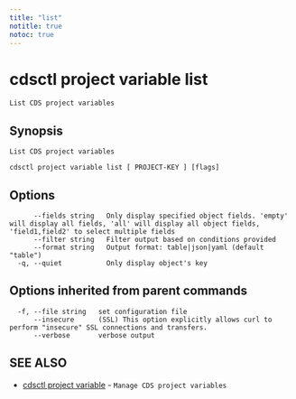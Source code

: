 ```yaml
---
title: "list"
notitle: true
notoc: true
---
```

# cdsctl project variable list

`List CDS project variables`

## Synopsis

`List CDS project variables`

```
cdsctl project variable list [ PROJECT-KEY ] [flags]
```

## Options

```
      --fields string   Only display specified object fields. 'empty' will display all fields, 'all' will display all object fields, 'field1,field2' to select multiple fields
      --filter string   Filter output based on conditions provided
      --format string   Output format: table|json|yaml (default "table")
  -q, --quiet           Only display object's key
```

## Options inherited from parent commands

```
  -f, --file string   set configuration file
      --insecure      (SSL) This option explicitly allows curl to perform "insecure" SSL connections and transfers.
      --verbose       verbose output
```

## SEE ALSO

* [cdsctl project variable](/docs/components/cdsctl/project/variable/)	 - `Manage CDS project variables`

